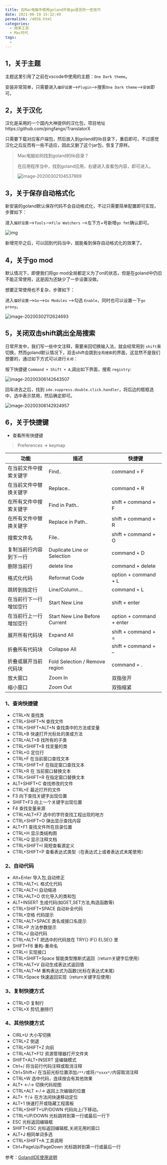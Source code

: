 ```yaml
---
title: 在Mac电脑中使用goland开发go语言的一些技巧
date: 2021-06-19 15:32:49
permalink: /4056.html
categories:
  - 效率工具
  - Mac时代
tags:
  - 
---
```


## 1，关于主题

主题这里引用了之前在vscode中使用的主题：`One Dark theme`。

安装非常简单，只需要进入`偏好设置`—>`Plugin`—>搜索`One Dark theme`—>`安装`即可。

## 2，关于汉化

汉化是采用的一个国内大神提供的汉化包，项目地址https://github.com/pingfangx/TranslatorX

只需要下载对应客户端包，然后放入到goland的lib目录下，重启即可，不过感觉汉化之后反而有一些不适应，因此又删了这个jar包，恢复了原样。

> Mac电脑如何找到goland的lib目录？
>
> 在应用程序当中，找到goland应用，右键进入查看包内容，即可进入。
>
> ![image-20200302104537989](https://cdn.jsdelivr.net/gh/eryajf/t@master/t/image-20200302104537989.png)

## 3，关于保存自动格式化

新安装的goland默认保存代码不会自动格式化，不过只需要简单配置即可实现，步骤如下：

进入`偏好设置`—>`Tools`—>`File Watchers` —>左下方+号新增`go fmt`确认即可。

![img](https://shop.io.mi-img.com/app/shop/img?id=shop_413a5157c9514ba62dbb7aafe6d4ea03.png)

新增完毕之后，可以回到代码当中，就能看到保存自动格式化的效果了。

## 4，关于go mod

默认情况下，即便我们将go mod全局都定义为了on的状态，但是在goland中仍旧不能正常使用，这是因为还缺少了一步设置没做。

想要正常使用也不复杂，步骤如下：

进入`偏好设置`—>`Go`—>`Go Modules` —>勾选 `Enable`，同时也可以设置一下`go proxy`。

![image-20200302112624693](https://cdn.jsdelivr.net/gh/eryajf/t@master/t/image-20200302112624693.png)

## 5，关闭双击shift跳出全局搜索

日常开发中，我们写一些中文注释，需要来回切换输入法，就会经常用到 `shift`来切换，然而goland默认情况下，双击shift会跳到`全局搜索`的界面，这显然不是我们想要的，通过如下方式可以进行`关闭`：

按下快捷键 `Command + Shift + A`,调出如下界面，搜索 `registry`:

![image-20200306142643507](https://cdn.jsdelivr.net/gh/eryajf/t@master/t/image-20200306142643507.png)

回车进去之后，找到 `ide.suppress.double.click.handler`，将后边的框框选中，选中表示禁用，然后确定即可。

![image-20200306142924957](https://cdn.jsdelivr.net/gh/eryajf/t@master/t/image-20200306142924957.png)

## 6，关于快捷键

- 查看所有快捷键

> Preferences -> keymap

| 功能                   | 描述                           | 快捷键                   |
| ---------------------- | ------------------------------ | ------------------------ |
| 在当前文件中搜索关键字 | Find..                         | command + F              |
| 在当前文件中替换关键字 | Replace..                      | command + R              |
| 在所有文件中搜索关键字 | Find in Path..                 | shift + command + F      |
| 在所有文件中替换关键字 | Replace in Path..              | shift + command + R      |
| 搜索文件名             | File..                         | shift + command + O      |
| 复制当前行内容到下一行 | Duplicate Line or Selection    | command + D              |
| 删除当前行             | delete line                    | command + delete         |
| 格式化代码             | Reformat Code                  | option + command + L     |
| 跳转到指定行           | Line/Column…                   | command + L              |
| 在当前行下一行增加空行 | Start New Line                 | shift + enter            |
| 在当前行上一行增加空行 | Start New Line Before Current  | option + command + enter |
| 展开所有代码块         | Expand All                     | shift + command + =      |
| 折叠所有代码块         | Collapse All                   | shift + command + –      |
| 折叠或展开当前代码块   | Fold Selection / Remove region | command + .              |
| 放大窗口               | Zoom In                        | 双指张开                 |
| 缩小窗口               | Zoom Out                       | 双指缩紧                 |

### 1、查询快捷键

- CTRL+N 查找类
- CTRL+SHIFT+N 查找文件
- CTRL+SHIFT+ALT+N 查找类中的方法或变量
- CTRL+B 快速打开光标处的类或方法
- CTRL+ALT+B 找所有的子类
- CTRL+SHIFT+B 找变量的类
- CTRL+G 定位行
- CTRL+F 在当前窗口查找文本
- CTRL+SHIFT+F 在指定窗口查找文本
- CTRL+R 在 当前窗口替换文本
- CTRL+SHIFT+R 在指定窗口替换文本
- ALT+SHIFT+C 查找修改的文件
- CTRL+E 最近打开的文件
- F3 向下查找关键字出现位置
- SHIFT+F3 向上一个关键字出现位置
- F4 查找变量来源
- CTRL+ALT+F7 选中的字符查找工程出现的地方
- CTRL+SHIFT+O 弹出显示查找内容
- ALT+F1 查找文件所在目录位置
- CTRL+H 显示类结构图
- CTRL+Q 显示注释文档
- CTRL+SHIFT+I 简短查看源定义
- CTRL+SHIFT+P 查看表达式类型（在表达式上或者表达式末尾使用）

### 2、自动代码

- Alt+Enter 导入包,自动修正
- CTRL+ALT+L 格式化代码
- CTRL+ALT+I 自动缩进
- CTRL+ALT+O 优化导入的类和包
- ALT+INSERT 生成代码(如GET,SET方法,构造函数等)
- CTRL+SHIFT+SPACE 自动补全代码
- CTRL+空格 代码提示
- CTRL+ALT+SPACE 类名或接口名提示
- CTRL+P 方法参数提示
- CTRL+J 自动代码
- CTRL+ALT+T 把选中的代码放在 TRY{} IF{} ELSE{} 里
- SHIFT+F6 重构-重命名
- CTRL+I 实现接口
- CTRL+SHIFT+Space 智能类型推断式返回（return关键字后使用）
- CTRL+ALT+V 自动生成表达式返回值
- CTRL+ALT+M 重构表达式为函数(光标在表达式末尾)
- CTRL+Space 快速返回实现（return关键字后使用）

### 3、复制快捷方式

- CTRL+D 复制行
- CTRL+X 剪切,删除行

### 4、其他快捷方式

- CIRL+U 大小写切换
- CTRL+Z 倒退
- CTRL+SHIFT+Z 向前
- CTRL+ALT+F12 资源管理器打开文件夹
- SHIFT+ALT+INSERT 竖编辑模式
- Ctrl+/ 将当前行代码注释或取消注释
- Ctrl+Shift+/ 在当前光标位置添加`/**/`或将`/*xxxx*/`内容取消注释
- CTRL+W 选中代码，连续按会有其他效果
- ALT+ ←/→ 切换代码视图
- CTRL+ALT ←/→ 返回上次编辑的位置
- ALT+ ↑/↓ 在方法间快速移动定位
- ALT+1 快速打开或隐藏工程面板
- CTRL+SHIFT+UP/DOWN 代码向上/下移动。
- CTRL+UP/DOWN 光标跳转到第一行或最后一行下
- ESC 光标返回编辑框
- SHIFT+ESC 光标返回编辑框,关闭无用的窗口
- ALT+J 相同单词多选
- CTRL+SHIFT+A 工具调用
- Ctrl+PageUp/PageDown 光标跳转到第一行或最后一行

参考：[GolandIDE使用说明](https://zhuyasen.com/post/glangIDE.html)
